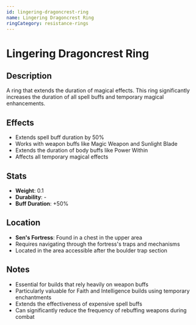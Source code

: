 ```yaml
---
id: lingering-dragoncrest-ring
name: Lingering Dragoncrest Ring
ringCategory: resistance-rings
---
```


# Lingering Dragoncrest Ring

## Description
A ring that extends the duration of magical effects. This ring significantly increases the duration of all spell buffs and temporary magical enhancements.

## Effects
- Extends spell buff duration by 50%
- Works with weapon buffs like Magic Weapon and Sunlight Blade
- Extends the duration of body buffs like Power Within
- Affects all temporary magical effects

## Stats
- **Weight**: 0.1
- **Durability**: -
- **Buff Duration**: +50%

## Location
- **Sen's Fortress**: Found in a chest in the upper area
- Requires navigating through the fortress's traps and mechanisms
- Located in the area accessible after the boulder trap section

## Notes
- Essential for builds that rely heavily on weapon buffs
- Particularly valuable for Faith and Intelligence builds using temporary enchantments
- Extends the effectiveness of expensive spell buffs
- Can significantly reduce the frequency of rebuffing weapons during combat